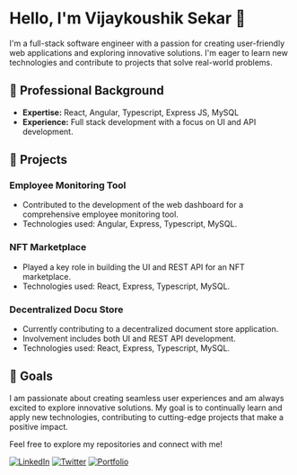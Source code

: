 # Hello, I'm Vijaykoushik Sekar 👋

I'm a full-stack software engineer with a passion for creating user-friendly web applications and exploring innovative solutions. I'm eager to learn new technologies and contribute to projects that solve real-world problems.

## 💼 Professional Background

- **Expertise:** React, Angular, Typescript, Express JS, MySQL
- **Experience:** Full stack development with a focus on UI and API development.

## 🚀 Projects

### Employee Monitoring Tool
- Contributed to the development of the web dashboard for a comprehensive employee monitoring tool.
- Technologies used: Angular, Express, Typescript, MySQL.

### NFT Marketplace
- Played a key role in building the UI and REST API for an NFT marketplace.
- Technologies used: React, Express, Typescript, MySQL.

### Decentralized Docu Store
- Currently contributing to a decentralized document store application.
- Involvement includes both UI and REST API development.
- Technologies used: React, Express, Typescript, MySQL.

## 🌱 Goals

I am passionate about creating seamless user experiences and am always excited to explore innovative solutions. My goal is to continually learn and apply new technologies, contributing to cutting-edge projects that make a positive impact.

Feel free to explore my repositories and connect with me!

[![LinkedIn](https://img.shields.io/badge/LinkedIn-Connect-blue)](https://www.linkedin.com/in/svijaykoushik/)
[![Twitter](https://img.shields.io/badge/Twitter-Follow-1DA1F2)](https://twitter.com/VijaykoushikS)
[![Portfolio](https://img.shields.io/badge/Portfolio-Visit-green)](https://github.com/vijaykoushiksekar)
